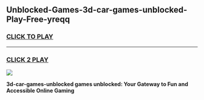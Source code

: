 
## Unblocked-Games-3d-car-games-unblocked-Play-Free-yreqq
<h3>
<a href="https://premium76.site?title=3d-car-games-unblocked&ref=21A">CLICK TO PLAY</a></h3>
<hr>

<h3>
<a href="https://premium76.site?title=3d-car-games-unblocked&ref=21A">CLICK 2 PLAY</a>
  
</h3>

<a href="https://premium76.site?title=3d-car-games-unblocked&ref=21A"><img src="https://clearcache.store/games.png"></a>


**3d-car-games-unblocked games unblocked: Your Gateway to Fun and Accessible Online Gaming**
